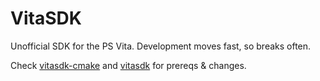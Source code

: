 # VitaSDK

Unofficial SDK for the PS Vita. Development moves fast, so breaks often.

Check [vitasdk-cmake][url-vitasdk-cmake] and
[vitasdk][url-vitasdk] for prereqs & changes.

[url-vitasdk-cmake]: https://github.com/codestation/vitasdk-cmake
[url-vitasdk]: https://github.com/vitasdk
